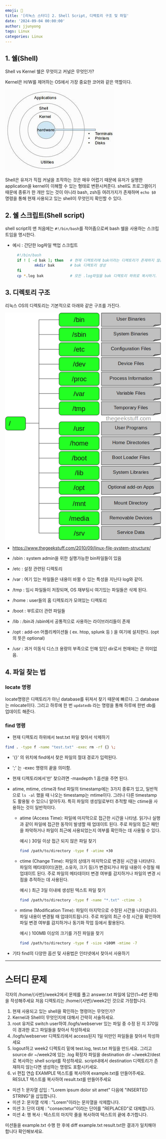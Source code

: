 ```yaml
---
emoji: 🧢
title: '[리눅스 스터디] 2. Shell Script, 디렉토리 구조 및 파일'
date: '2024-09-04 00:00:00'
author: jjunyong
tags: Linux
categories: Linux
---
```


## 1. 쉘(Shell)
Shell vs Kernel 
쉘은 무엇이고 커널은 무엇인가? 

Kernel은 H/W를 제어하는 OS에서 가장 중요한 코어와 같은 역할이다. 

![image1.jpeg](./image1.jpeg)

Shell은 유저가 직접 커널을 조작하는 것은 매우 어렵기 때문에 유저가 실행한 application을 kernel이 이해할 수 있는 형태로 변환시켜준다.
shell도 프로그램이기 때문에 종류가 한 개만 있는 것이 아니라 bash, zsh등 여려가지가 존재하며 `echo $0` 명령을 통해 현재 사용되고 있는 shell이 무엇인지 확인할 수 있다.

## 2. 쉘 스크립트(Shell script)
shell script의 맨 처음에는 `#!/bin/bash`를 적어줌으로써 bash 쉘을 사용하는 스크립트임을 명시한다.
- 예시 
  : 간단한 log파일 백업 스크립트
  ```bash
    #!/bin/bash
    if ! [ -d bak ]; then   # 현재 디렉토리에 bak이라는 디렉토리가 존재하지 않는다면
            mkdir bak       # bak 디렉토리 생성
    fi
    cp *.log bak            # 모든 .log파일을 bak 디렉토리 하위로 복사하기. 
  ```

## 3. 디렉토리 구조
리눅스 OS의 디렉토리는 기본적으로 아래와 같은 구조를 가진다.

![image2.jpg](./image2.jpg)
  - https://www.thegeekstuff.com/2010/09/linux-file-system-structure/

- /sbin : system admin을 위한 실행가능한 bin파일들이 있음
- /etc : 설정 관련된 디렉토리
- /var : 여기 있는 파일들은 내용이 바뀔 수 있는 특성을 지닌다 log와 같이. 
- /tmp : 임시 파일들이 저장되며, OS 재부팅시 여기있는 파일들은 삭제 된다. 
- /home : user들의 홈 디렉토리가 모여있는 디렉토리
- /boot : 부트로더 관련 파일들
- /lib : /bin과 /sbin에서 공통적으로 사용하는 라이브러리들이 존재
- /opt : add-on 어플리케이션들 ( ex. htop, splunk 등 ) 을 여기에 설치한다. (opt의 뜻은 optional)
- /usr : 과거 이동식 디스크 용량의 부족으로 인해 있던 dir로서 현재에는 큰 의미없음.

## 4. 파일 찾는 법

### locate 명령
locate명령은 디렉토리가 아닌 database를 뒤져서 찾기 때문에 빠르다. 그 database는 mlocate이다. 
그리고 하루에 한 번 `updatedb` 라는 명령을 통해 하루에 한번 db를 업데이트 해준다.

### find 명령
- 현재 디렉토리 하위에서 test.txt 파일 찾아서 삭제하기 
```bash
find . -type f -name "test.txt" -exec rm -rf {} \;
```
  - '{}' 의 위치에 find에서 찾은 파일의 절대 경로가 입력된다. 
  - '\;' 는 -exec 명령의 끝을 의미함. 
  - 현재 디렉토리에서'만' 찾으려면 -maxdepth 1 옵션을 주면 된다.

- atime, mtime, ctime과 find 
  파일의 timestamp에는 3가지 종류가 있고, 일반적으로 `ls -al` 했을 때 나오는 timestamp는 mtime이다. 그러나 다른 timestamp도 활용될 수 있으니 알아두자.
  특히 파일의 생성일로부터 추적할 때는 ctime을 사용하는 것이 일반적이다. 

  - atime (Access Time):
    파일에 마지막으로 접근한 시간을 나타냄. 
    읽기나 실행과 같이 파일에 접근한 동작이 발생할 때 업데이트 된다. 
    주로 파일의 접근 패턴을 파악하거나 파일이 최근에 사용되었는지 여부를 확인하는 데 사용될 수 있다. 

    예시 ) 30일 이상 접근 되지 않은 파일 찾기
    ```bash
    find /path/to/directory -type f -atime +30
    ```
  - ctime (Change Time):
    파일의 상태가 마지막으로 변경된 시간을 나타낸다.
    파일의 메타데이터(권한, 소유자, 크기 등)가 변경되거나 파일 내용이 수정될 때 업데이트 된다. 
    주로 파일의 메타데이터 변경 여부를 감지하거나 파일의 변경 시점을 추적하는 데 사용된다.

    예시 ) 최근 3일 이내에 생성된 텍스트 파일 찾기 
    ```bash
    find /path/to/directory -type f -name "*.txt" -ctime -3
    ```

  - mtime (Modification Time):
    파일이 마지막으로 수정된 시간을 나타냅니다.
    파일 내용이 변경될 때 업데이트됩니다.
    주로 파일의 최근 수정 시간을 확인하여 파일 변경 여부를 감지하거나 동기화 작업 등에서 활용된다.

    예시 ) 100MB 이상의 크기를 가진 파일을 찾기
    ```bash
    find /path/to/directory -type f -size +100M -mtime -7
    ```

- 기타 find의 다양한 옵션 및 사용법은 인터넷에서 찾아서 사용하기
---


# 스터디 문제
각자의 /home/{사번}/week2에서 문제를 풀고 answer.txt 파일에 답안(1~4번 문제)을  작성해주세요 
처음 디렉토리는 /home/{사번}/week2인 것으로 가정합니다. 

1. 현재 사용되고 있는 shell을 확인하는 명령어는 무엇인가? 
2. Kernel과 Shell이 무엇인지에 대해서 간략히 서술하세요. 
3. root 유저로 switch user하여 /logfs/webserver 있는 파일 중 수정 된 지 370일이 경과한 로그 파일들을 찾아서 작성하세요
4. /logfs/webserver 디렉토리에서 access된지 1일 미만인 파일들을 찾아서 작성하세요
5. logout하고 week2 디렉토리 밑에 test.log, test.txt 파일을 만드세요. 그리고 source dir ~/week2에 있는 .log 확장자 파일을 destination dir ~/week2/dest로 복사하는 shell script를 작성하세요. script내에서 destination 디렉토리가 존재하지 않는다면 생성하는 명령도 포함시키세요. 
6. vi 편집 연습 
EXAMPLE 텍스트를 복사하여 example.txt를 만들어주세요. RESULT 텍스트를 복사하여 result.txt를 만들어주세요 
- 미션 1: 문자열 삽입
: "Lorem ipsum dolor sit amet" 다음에 "INSERTED STRING"을 삽입합니다.
- 미션 2: 문자열 삭제
: "Lorem"이라는 문자열을 삭제합니다.
- 미션 3: 단어 대체
: "consectetur"이라는 단어를 "REPLACED"로 대체합니다.
- 미션 4: 행 복사
: 텍스트의 마지막 줄을 복사하여 텍스트의 끝에 추가합니다.

미션들을 example.txt 수행 한 후에 diff example.txt result.txt한 결과가 일치해야 합니다 확인해보세요. 